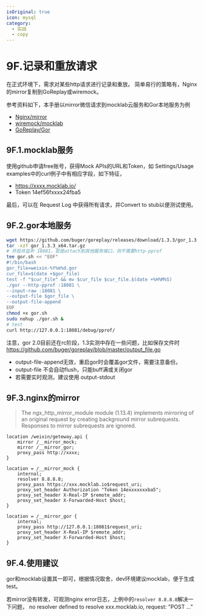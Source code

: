```yaml
---
isOriginal: true
icon: mysql
category:
  - 实战
  - copy
---
```


# 9F.记录和重放请求

在正式环境下，需求对某些http请求进行记录和重放。
简单易行的策略有，Nginx的mirror复制到GoReplay或wiremock。

参考资料如下，本手册以mirror微信请求到mocklab云服务和Gor本地服务为例

* [Nginx/mirror](https://nginx.org/en/docs/http/ngx_http_mirror_module.html)
* [wiremock/mocklab](https://wiremock.org/)
* [GoReplay/Gor](https://github.com/buger/goreplay/wiki)

## 9F.1.mocklab服务

使用github申请free账号，获得Mock APIs的URL和Token，如
Settings/Usage examples中的curl例子中有相应字段，如下特征，

* <https://xxxx.mocklab.io/>
* Token 14ef56fxxxx24fba5

最后，可以在 Request Log 中获得所有请求，并Convert to stub以便测试使用。

## 9F.2.gor本地服务

```bash
wget https://github.com/buger/goreplay/releases/download/1.3.3/gor_1.3.3_x64.tar.gz
tar -xzf gor_1.3.3_x64.tar.gz
# 开启并监听 18081，若是attach到其他服务端口，则不需要http-pprof
tee gor.sh << "EOF"
#!/bin/bash
gor_file=weixin-%Y%m%d.gor
cur_file=$(date +$gor_file)
test -f "$cur_file" && mv $cur_file $cur_file.$(date +%H%M%S)
./gor --http-pprof :18081 \
--input-raw :18081 \
--output-file $gor_file \
--output-file-append
EOF
chmod +x gor.sh
sudo nohup ./gor.sh &
# test
curl http://127.0.0.1:18081/debug/pprof/
```
注意，gor 2.0目前还在rc阶段，1.3实测中存在一些问题，比如保存文件时
<https://github.com/buger/goreplay/blob/master/output_file.go>

* output-file-append无效，重启gor时会覆盖gor文件，需要注意备份。
* output-file 不会自动flush，只能buff满或关闭gor
* 若需要实时观测，建议使用 output-stdout

## 9F.3.nginx的mirror

> The ngx_http_mirror_module module (1.13.4) implements mirroring of
> an original request by creating background mirror subrequests.
> Responses to mirror subrequests are ignored.

```nginx
location /weixin/geteway.api {
    mirror /__mirror_mock;
    mirror /__mirror_gor;
    proxy_pass http://xxxx;
}

location = /__mirror_mock {
    internal;
    resolver 8.8.8.8;
    proxy_pass https://xxx.mocklab.io$request_uri;
    proxy_set_header Authorization "Token 14exxxxxxxba5";
    proxy_set_header X-Real-IP $remote_addr;
    proxy_set_header X-Forwarded-Host $host;
}

location = /__mirror_gor {
    internal;
    proxy_pass http://127.0.0.1:18081$request_uri;
    proxy_set_header X-Real-IP $remote_addr;
    proxy_set_header X-Forwarded-Host $host;
}
```

## 9F.4.使用建议

gor和mocklab设置其一即可，根据情况取舍，dev环境建议mocklab，便于生成test。

若mirror没有转发，可观测nginx error日志，上例中的`resolver 8.8.8.8`解决一下问题，
no resolver defined to resolve xxx.mocklab.io, request: "POST ..."
